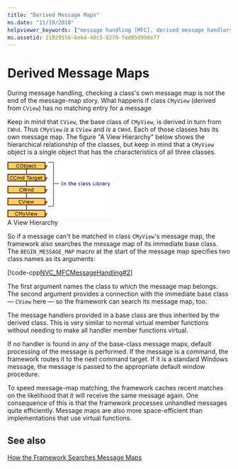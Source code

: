 ```yaml
---
title: "Derived Message Maps"
ms.date: "11/19/2018"
helpviewer_keywords: ["message handling [MFC], derived message handlers", "messages, routing", "message maps [MFC], derived", "derived message maps"]
ms.assetid: 21829556-6e64-40c3-8279-fed85d99de77
---
```

# Derived Message Maps

During message handling, checking a class's own message map is not the end of the message-map story. What happens if class `CMyView` (derived from `CView`) has no matching entry for a message

Keep in mind that `CView`, the base class of `CMyView`, is derived in turn from `CWnd`. Thus `CMyView` *is* a `CView` and *is* a `CWnd`. Each of those classes has its own message map. The figure "A View Hierarchy" below shows the hierarchical relationship of the classes, but keep in mind that a `CMyView` object is a single object that has the characteristics of all three classes.

![Hierarchy of a view](../mfc/media/vc38621.gif "Hierarchy of a view") <br/>
A View Hierarchy

So if a message can't be matched in class `CMyView`'s message map, the framework also searches the message map of its immediate base class. The `BEGIN_MESSAGE_MAP` macro at the start of the message map specifies two class names as its arguments:

[!code-cpp[NVC_MFCMessageHandling#2](../mfc/codesnippet/cpp/derived-message-maps_1.cpp)]

The first argument names the class to which the message map belongs. The second argument provides a connection with the immediate base class — `CView` here — so the framework can search its message map, too.

The message handlers provided in a base class are thus inherited by the derived class. This is very similar to normal virtual member functions without needing to make all handler member functions virtual.

If no handler is found in any of the base-class message maps, default processing of the message is performed. If the message is a command, the framework routes it to the next command target. If it is a standard Windows message, the message is passed to the appropriate default window procedure.

To speed message-map matching, the framework caches recent matches on the likelihood that it will receive the same message again. One consequence of this is that the framework processes unhandled messages quite efficiently. Message maps are also more space-efficient than implementations that use virtual functions.

## See also

[How the Framework Searches Message Maps](../mfc/how-the-framework-searches-message-maps.md)
